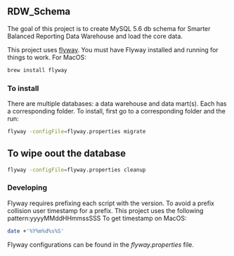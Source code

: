 
## RDW_Schema 
The goal of this project is to create MySQL 5.6 db schema for Smarter Balanced Reporting Data Warehouse and load the core data.

This project uses [flyway](https://flywaydb.org/getstarted). You must have Flyway installed and running for things to work. For MacOS: 
```bash
brew install flyway 
```

### To install
There are multiple databases: a data warehouse and data mart(s). Each has a corresponding folder. To install, first go to a corresponding folder and the run:
```bash
flyway -configFile=flyway.properties migrate
```

## To wipe oout the database
```bash
flyway -configFile=flyway.properties cleanup
```

### Developing
Flyway requires prefixing each script with the version. To avoid a prefix collision user timestamp for a prefix. This project uses the following pattern:yyyyMMddHHmmssSSS
To get timestamp on MacOS:

```bash
date +'%Y%m%d%s%S'
```

Flyway configurations can be found in the _flyway.properties_ file. 
